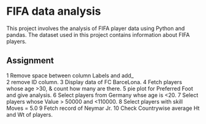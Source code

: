 
# FIFA data analysis
This project involves the analysis of FIFA player data using Python and pandas. 
The dataset used in this project contains information about FIFA players.



## Assignment
1 Remove space between column Labels and add_                                                                                                                                   
2 remove ID column.
3 Display data of FC BarceLona.
4 Fetch players whose age >30, & count how many are there.
5 pie plot for Preferred Foot and give analysis.
6 Select players from Germany whse age is <20.
7 Select players whose Value > 50000 and <110000.
8 Select players with skill Moves = 5.0
9 Fetch record of Neymar Jr.
10 Check Countrywise average Ht and Wt of players.
